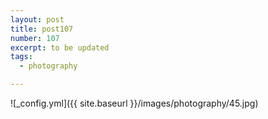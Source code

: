 ```yaml
---
layout: post
title: post107
number: 107
excerpt: to be updated
tags:
  - photography

---
```


![_config.yml]({{ site.baseurl }}/images/photography/45.jpg)